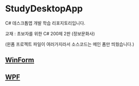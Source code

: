 # StudyDesktopApp
C# 데스크톱앱 개발 학습 리포지토리입니다.

교재 : 초보자를 위한 C# 200제 2판 (정보문화사)

(윈폼 프로젝트 파일이 여러가지라서 소스코드는 메인 폼만 띄웠습니다.)

## [WinForm](https://github.com/SeoDongWoo1216/StudyDesktopApp/tree/main/WinFormApp)
## [WPF](https://github.com/SeoDongWoo1216/StudyDesktopApp/tree/main/WPFApp)

